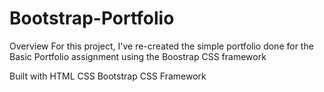 # Bootstrap-Portfolio
Overview
For this project, I've re-created the simple portfolio done for the Basic Portfolio assignment using the Boostrap CSS framework


Built with
HTML
CSS
Bootstrap CSS Framework